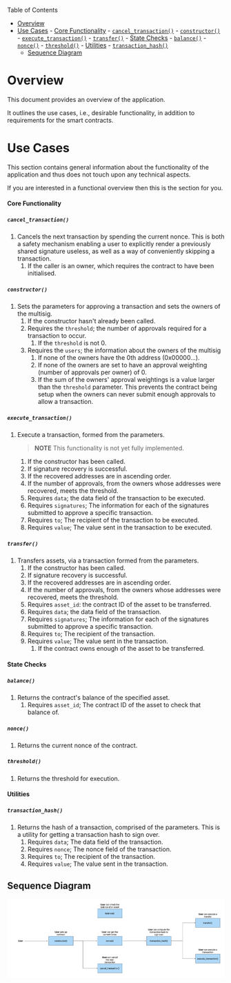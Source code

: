 Table of Contents

- [Overview](#overview)
- [Use Cases](#use-cases)
      - [Core Functionality](#core-functionality)
        - [`cancel_transaction()`](#cancel_transaction)
        - [`constructor()`](#constructor)
        - [`execute_transaction()`](#execute_transaction)
        - [`transfer()`](#transfer)
      - [State Checks](#state-checks)
        - [`balance()`](#balance)
        - [`nonce()`](#nonce)
        - [`threshold()`](#threshold)
      - [Utilities](#utilities)
        - [`transaction_hash()`](#transaction_hash)
  - [Sequence Diagram](#sequence-diagram)

# Overview

This document provides an overview of the application.

It outlines the use cases, i.e., desirable functionality, in addition to requirements for the smart contracts.

# Use Cases

This section contains general information about the functionality of the application and thus does not touch upon any technical aspects.

If you are interested in a functional overview then this is the section for you.

#### Core Functionality

##### `cancel_transaction()`

1. Cancels the next transaction by spending the current nonce. This is both a safety mechanism enabling a user to explicitly render a previously shared signature useless, as well as a way of conveniently skipping a transaction.
   1. If the caller is an owner, which requires the contract to have been initialised.

##### `constructor()`

1. Sets the parameters for approving a transaction and sets the owners of the multisig.
   1. If the constructor hasn't already been called.
   2. Requires the `threshold`; the number of approvals required for a transaction to occur.
      1. If the `threshold` is not 0.
   3. Requires the `users`; the information about the owners of the multisig
      1. If none of the owners have the 0th address (0x00000...).
      2. If none of the owners are set to have an approval weighting (number of approvals per owner) of 0.
      3. If the sum of the owners' approval weightings is a value larger than the `threshold` parameter. This prevents the contract being setup when the owners can never submit enough approvals to allow a transaction.

##### `execute_transaction()`

1. Execute a transaction, formed from the parameters.
   > **NOTE** This functionality is not yet fully implemented.
   1. If the constructor has been called.
   2. If signature recovery is successful.
   3. If the recovered addresses are in ascending order.
   4. If the number of approvals, from the owners whose addresses were recovered, meets the threshold.
   5. Requires `data`; the data field of the transaction to be executed.
   6. Requires `signatures`; The information for each of the signatures submitted to approve a specific transaction.
   7. Requires `to`; The recipient of the transaction to be executed.
   8. Requires `value`; The value sent in the transaction to be executed.

##### `transfer()`

1. Transfers assets, via a transaction formed from the parameters.
   1. If the constructor has been called.
   2. If signature recovery is successful.
   3. If the recovered addresses are in ascending order.
   4. If the number of approvals, from the owners whose addresses were recovered, meets the threshold.
   5. Requires `asset_id`: the contract ID of the asset to be transferred.
   6. Requires `data`; the data field of the transaction.
   7. Requires `signatures`; The information for each of the signatures submitted to approve a specific transaction.
   8. Requires `to`; The recipient of the transaction.
   9. Requires `value`; The value sent in the transaction.
      1. If the contract owns enough of the asset to be transferred.

#### State Checks

##### `balance()`

1. Returns the contract's balance of the specified asset.
   1. Requires `asset_id`; The contract ID of the asset to check that balance of.

##### `nonce()`

1. Returns the current nonce of the contract.

##### `threshold()`

1. Returns the threshold for execution.

#### Utilities

##### `transaction_hash()`

1. Returns the hash of a transaction, comprised of the parameters. This is a utility for getting a transaction hash to sign over.
   1. Requires `data`; The data field of the transaction.
   2. Requires `nonce`; The nonce field of the transaction.
   3. Requires `to`; The recipient of the transaction.
   4. Requires `value`; The value sent in the transaction.

## Sequence Diagram

![Multisig wallet Sequence Diagram](.docs/multisig-wallet-sequence-diagram.png)
